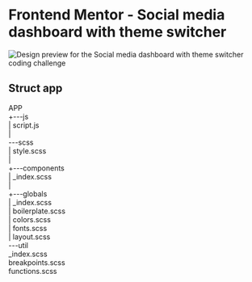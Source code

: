 # Frontend Mentor - Social media dashboard with theme switcher

![Design preview for the Social media dashboard with theme switcher coding challenge](./design/desktop-preview.jpg)

## Struct app
APP <br>
+---js <br>
|       script.js<br>
| <br>
\---scss <br>
    |   style.scss <br>
    | <br>
    +---components <br>
    |       _index.scss <br>
    | <br>
    +---globals <br>
    |       _index.scss <br>
    |       boilerplate.scss <br>
    |       colors.scss <br>
    |       fonts.scss <br>
    |       layout.scss <br> 
    \---util <br>
            _index.scss <br>
            breakpoints.scss <br>
            functions.scss <br>

